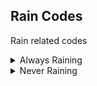 ## Rain Codes

Rain related codes

<details>
<summary>Always Raining</summary>

It will always be raining

```powerpc
043BA490 C022B5FC
```
</details>

<details>
<summary>Never Raining</summary>

It will always be raining

```powerpc
043BA490 C0229CC0
```
</details>
